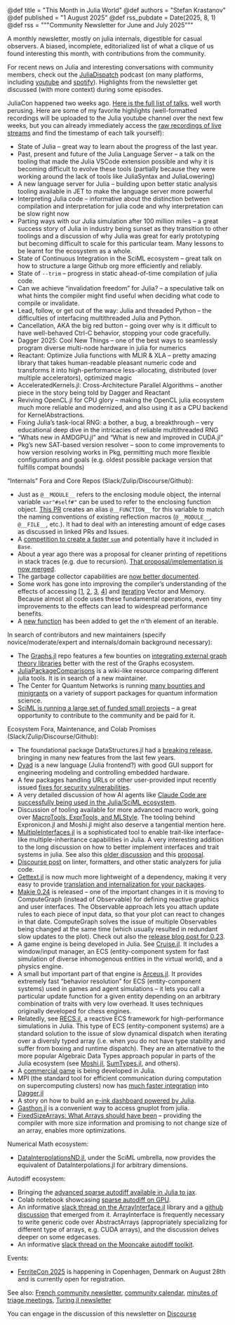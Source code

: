 @def title = "This Month in Julia World"
@def authors = "Stefan Krastanov"
@def published = "1 August 2025"
@def rss_pubdate = Date(2025, 8, 1)
@def rss = """Community Newsletter for June and July 2025"""

A monthly newsletter, mostly on julia internals, digestible for casual observers. A biased, incomplete, editorialized list of what a clique of us found interesting this month, with contributions from the community.

For recent news on Julia and interesting conversations with community members, check out the [JuliaDispatch](https://juliadispatch.fm/) podcast (on many platforms, including [youtube](https://www.youtube.com/@JuliaDispatch/) and [spotify](https://open.spotify.com/show/6Y1zWtFhjqPLsFQWRvZmws)). Highlights from the newsletter get discussed (with more context) during some episodes.

JuliaCon happened two weeks ago. [Here is the full list of talks](https://pretalx.com/juliacon-2025/schedule/), well worth perusing. Here are some of my favorite highlights (well-formatted recordings will be uploaded to the Julia youtube channel over the next few weeks, but you can already immediately access the [raw recordings of live streams](https://www.youtube.com/@TheJuliaLanguage/streams) and find the timestamp of each talk yourself):

* State of Julia – great way to learn about the progress of the last year.
* Past, present and future of the Julia Language Server – a talk on the tooling that made the Julia VSCode extension possible and why it is becoming difficult to evolve these tools (partially because they were working around the lack of tools like JuliaSyntax and JuliaLowering)
* A new language server for Julia – building upon better static analysis tooling available in JET to make the language server more powerful
* Interpreting Julia code – informative about the distinction between compilation and interpretation for julia code and why interpretation can be slow right now
* Parting ways with our Julia simulation after 100 million miles – a great success story of Julia in industry being sunset as they transition to other toolings and a discussion of why Julia was great for early prototyping but becoming difficult to scale for this particular team. Many lessons to be learnt for the ecosystem as a whole.
* State of Continuous Integration in the SciML ecosystem – great talk on how to structure a large Github org more efficiently and reliably.
* State of `--trim` – progress in static ahead-of-time compilation of julia code.
* Can we achieve “invalidation freedom” for Julia? – a speculative talk on what hints the compiler might find useful when deciding what code to compile or invalidate.
* Lead, follow, or get out of the way: Julia and threaded Python – the difficulties of interfacing multithreaded Julia and Python.
* Cancellation, AKA the big red button – going over why is it difficult to have well-behaved Ctrl-C behavior, stopping your code gracefully.
* Dagger 2025: Cool New Things – one of the best ways to seamlessly program diverse multi-node hardware in julia for numerics
* Reactant: Optimize Julia functions with MLIR & XLA – pretty amazing library that takes human-readable pleasant numeric code and transforms it into high-performance less-allocating, distributed (over multiple accelerators), optimized magic
* AcceleratedKernels.jl: Cross-Architecture Parallel Algorithms – another piece in the story being told by Dagger and Reactant
* Reviving OpenCL.jl for CPU glory – making the OpenCL julia ecosystem much more reliable and modernized, and also using it as a CPU backend for KernelAbstractions.
* Fixing Julia’s task-local RNG: a bother, a bug, a breakthrough – very educational deep dive in the intricacies of reliable multithreaded RNG
* “Whats new in AMDGPU.jl” and “What is new and improved in CUDA.jl”
* Pkg’s new SAT-based version resolver – soon to come improvements to how version resolving works in Pkg, permitting much more flexible configurations and goals (e.g. oldest possible package version that fulfills compat bounds)

“Internals” Fora and Core Repos (Slack/Zulip/Discourse/Github):

* Just as `@__MODULE__` refers to the enclosing module object, the internal variable `var"#self#"` can be used to refer to the enclosing function object. [This PR](https://github.com/JuliaLang/julia/pull/58940) creates an alias `@__FUNCTION__` for this variable to match the naming conventions of existing reflection macros (`@__MODULE__`, `@__FILE__`, etc.). It had to deal with an interesting amount of edge cases as discussed in linked PRs and Issues.
* A [competition to create a faster `sum`](https://discourse.julialang.org/t/performance-challenge-can-you-write-a-faster-sum/130456) and potentially have it included in `Base`.
* About a year ago there was a proposal for cleaner printing of repetitions in stack traces (e.g. due to recursion). [That proposal/implementation is now merged](https://github.com/JuliaLang/julia/pull/55841).
* The garbage collector capabilities are [now better documented](https://github.com/JuliaLang/julia/pull/58733/files).
* Some work has gone into improving the compiler’s understanding of the effects of accessing [[1](https://github.com/JuliaLang/julia/pull/58785), [2](https://github.com/JuliaLang/julia/pull/58793), [3](https://github.com/JuliaLang/julia/pull/58754), [4](https://github.com/JuliaLang/julia/pull/58768)] and [iterating](https://github.com/JuliaLang/julia/pull/58755) Vector and Memory. Because almost all code uses these fundamental operations, even tiny improvements to the effects can lead to widespread performance benefits.
* A [new function](https://github.com/JuliaLang/julia/pull/56580) has been added to get the n’th element of an iterable.

In search of contributors and new maintainers (specify novice/moderate/expert and internals/domain background necessary):

* The [Graphs.jl](http://graphs.jl) repo features a few bounties on [integrating external graph theory libraries](https://github.com/JuliaGraphs/Graphs.jl/issues?q=is%3Aissue%20state%3Aopen%20label%3Abounty) better with the rest of the Graphs ecosystem.
* [JuliaPackageComparisons](https://discourse.julialang.org/t/juliapackagecomparisons-is-looking-for-a-new-maintainer/130667) is a wiki-like resource comparing different julia tools. It is in search of a new maintainer.
* The Center for Quantum Networks is running [many bounties and minigrants](https://github.com/QuantumSavory/.github/blob/main/BUG_BOUNTIES.md) on a variety of support packages for quantum information science.
* [SciML is running a large set of funded small projects](https://sciml.ai/small_grants/) – a great opportunity to contribute to the community and be paid for it.

Ecosystem Fora, Maintenance, and Colab Promises (Slack/Zulip/Discourse/Github):

* The foundational package DataStructures.jl had a [breaking release](https://github.com/JuliaCollections/DataStructures.jl/blob/master/CHANGELOG.md), bringing in many new features from the last few years.
* [Dyad](https://discourse.julialang.org/t/ann-dyad-a-new-language-to-make-hardware-engineering-as-fast-as-software/129996) is a new language (Julia frontend?) with good GUI support for engineering modeling and controlling embedded hardware.
* A few packages handling URLs or other user-provided input recently issued [fixes for security vulnerabilities](https://discourse.julialang.org/t/security-advisory-http-jl-uris-jl-registrator-jl-gitforge-jl-and-github-jl/130189).
* A very detailed discussion of how AI agents like [Claude Code are successfully being used in the Julia/SciML ecosystem](https://discourse.julialang.org/t/the-use-of-claude-code-in-sciml-repos/131009/8).
* Discussion of tooling available for more advanced macro work, going over [MacroTools, ExprTools, and MLStyle](https://discourse.julialang.org/t/macro-utilities-for-working-with-function-definitions-in-2025/130687). The tooling behind Expronicon.jl and Moshi.jl might also deserve a tangential mention here.
* [MultipleInterfaces.jl](https://discourse.julialang.org/t/ann-multipleinterfaces-jl-interfaces-with-multiple-inheritance-and-multiple-dispatch/130796) is a sophisticated tool to enable trait-like interface-like multiple-inheritance capabilities in Julia. A very interesting addition to the long discussion on how to better implement interfaces and trait systems in julia. See also this [older discussion](https://discourse.julialang.org/t/interfaces-traits-in-julia-2-0-and-multiple-inheritance/124011) and this [proposal](https://hackmd.io/BbEw0_B4Q8uDSS34LOvpCw).
* [Discourse post](https://discourse.julialang.org/t/is-there-a-ruff-like-linter/130871) on linter, formatters, and other static analyzers for julia code.
* [Gettext.jl](http://gettext.jl) is now much more lightweight of a dependency, making it very easy to provide [translation and internalization for your packages](https://discourse.julialang.org/t/feedback-requested-updated-gettext-jl-for-i18n/130506).
* [Makie 0.24](https://discourse.julialang.org/t/ann-makie-v0-24/130207) is released – one of the important changes in it is moving to ComputeGraph (instead of Observable) for defining reactive graphics and user interfaces. The Observable approach lets you attach update rules to each piece of input data, so that your plot can react to changes in that date. ComputeGraph solves the issue of multiple Observables being changed at the same time (which usually resulted in redundant slow updates to the plot). Check out also the [release blog post for 0.23](https://makie.org/website/blogposts/v0.23.0/).
* A game engine is being developed in Julia. See [Cruise.jl](https://discourse.julialang.org/t/cruise-v0-1-0-a-julia-game-engine/130708). It includes a window/input manager, an ECS (entity-component system for fast simulation of diverse inhomogenous entities in the virtual world), and a physics engine.
* A small but important part of that engine is [Arceus.jl](https://discourse.julialang.org/t/arceus-jl-a-lightning-fast-behavior-resolution-system/130321). It provides extremely fast “behavior resolution” for ECS (entity-component systems) used in games and agent simulations – it lets you call a particular update function for a given entity depending on an arbitrary combination of traits with very low overhead. It uses techniques originally developed for chess engines.
* Relatedly, see [RECS.jl](https://discourse.julialang.org/t/recs-a-reactive-ecs-framework-for-high-performance-simulations-in-julia/130098), a reactive ECS framework for high-performance simulations in Julia. This type of ECS (entity-component systems) are a standard solution to the issue of slow dynamical dispatch when iterating over a diversly typed array (i.e. when you do not have type stability and suffer from boxing and runtime dispatch). They are an alternative to the more popular Algebraic Data Types approach popular in parts of the Julia ecosystem (see [Moshi.jl](http://moshi.jl), [SumTypes.jl](http://sumtypes.jl), and others).
* A [commercial game](https://discourse.julialang.org/t/im-creating-the-worlds-first-commercial-game-written-in-julia/130412) is being developed in Julia.
* MPI (the standard tool for efficient communication during computation on supercomputing clusters) now has [much faster integration](https://discourse.julialang.org/t/faster-mpi-integration-in-dagger/130784) into [Dagger.jl](http://dagger.jl)
* A story on how to build an [e-ink dashboard powered by Julia](https://discourse.julialang.org/t/building-a-julia-powered-e-ink-dashboard-a-dev-log/130709).
* [Gasthon.jl](https://discourse.julialang.org/t/ann-gaston-v2-0-released/130358) is a convenient way to access gnuplot from julia.
* [FixedSizeArrays: What Arrays should have been](https://discourse.julialang.org/t/ann-fixedsizearrays-jl-what-array-probably-should-have-been/129724/37) – providing the compiler with more size information and promising to not change size of an array, enables more optimizations.

Numerical Math ecosystem:

* [DataInterpolationsND.jl](https://discourse.julialang.org/t/is-there-a-ruff-like-linter/130871), under the SciML umbrella, now provides the equivalent of DataInterpolations.jl for arbitrary dimensions.

Autodiff ecosystem:

* Bringing the [advanced sparse autodiff available in Julia to jax](https://github.com/gdalle/sparsediffax).
* Colab notebook showcasing [sparse autodiff on GPU](https://colab.research.google.com/drive/18tob4GCdB7T_rjxWi7LVB0rYygdNvzTE?usp=sharing).
* An informative [slack thread on the ArrayInterface.jl](https://julialang.slack.com/archives/C6G240ENA/p1752678837415059) library and a [github discussion](https://github.com/JuliaArrays/ArrayInterface.jl/issues/463) that emerged from it. ArrayInterface is frequently necessary to write generic code over AbstractArrays (appropriately specializing for different type of arrays, e.g. CUDA arrays), and the discussion delves deeper on some edgecases.
* An informative [slack thread on the Mooncake autodiff toolkit](https://julialang.slack.com/archives/C6FGJ8REC/p1751978854180429).

Events:

* [FerriteCon 2025](https://ferrite-fem.github.io/FerriteCon/2025/) is happening in Copenhagen, Denmark on August 28th and is currently open for registration.

See also: [French community newsletter](https://pnavaro.github.io/NouvellesJulia/), [community calendar](https://julialang.org/community/#events), [minutes of triage meetings](https://hackmd.io/@LilithHafner/HJaw__uMp), [Turing.jl newsletter](https://github.com/TuringLang/Turing.jl/issues/2498)


You can engage in the discussion of this newsletter on [Discourse](https://discourse.julialang.org/c/community/news/66)
